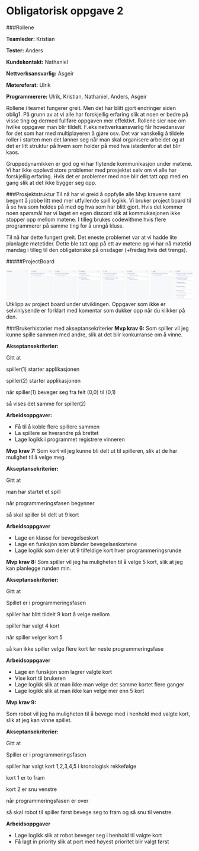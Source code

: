 # Obligatorisk oppgave 2

###Rollene

**Teamleder:** Kristian 

**Tester:** Anders

**Kundekontakt:** Nathaniel

**Nettverksansvarlig:** Asgeir

**Møtereferat:** Ulrik

**Programmerere:** Ulrik, Kristian, Nathaniel, Anders, Asgeir

Rollene i teamet fungerer greit. Men det har blitt gjort endringer siden oblig1. På grunn av at vi alle har forskjellig erfaring slik at noen er bedre på visse ting og dermed fullføre oppgaven mer effektivt. Rollene sier noe om hvilke oppgaver man blir tildelt. F.eks nettverksansvarlig får hovedansvar for det som har med multiplayeren å gjøre osv.
Det var vanskelig å tildele roller i starten men det lønner seg når man skal organisere arbeidet og at det er litt struktur på hvem som holder på med hva istedenfor at det blir kaos. 

Gruppedynamikken er god og vi har flytende kommunikasjon under møtene. Vi har ikke opplevd store problemer med prosjektet selv om vi alle har forskjellig erfaring. Hvis det er problemer med noe blir det tatt opp med en gang slik at det ikke bygger seg opp.

###Prosjektstruktur
Til nå har vi greid å oppfylle alle Mvp kravene samt begynt å jobbe litt med mer utfyllende spill logikk. 
Vi bruker project board til å se hva som holdes på med og hva som har blitt gjort. 
Hvis det kommer noen spørsmål har vi laget en egen discord slik at kommukasjonen ikke stopper opp mellom møtene.
I tilleg brukes codewithme hvis flere programmerer på samme ting for å unngå kluss.

Til nå har dette fungert greit. Det eneste problemet var at vi hadde lite planlagte møtetider. 
Dette ble tatt opp på ett av møtene og vi har nå møtetid mandag i tilleg til den obligatoriske på onsdager (+fredag hvis det trengs).

#####ProjectBoard

![img.png](img.png)
Utklipp av project board under utviklingen. Oppgaver som ikke er selvinlysende er forklart med komentar som dukker opp når du klikker på den.

###Brukerhistorier med akseptansekriterier
**Mvp krav 6:** Som spiller vil jeg kunne spille sammen med andre, slik at det blir konkurranse om å vinne.

**Akseptansekriterier:**

Gitt at

spiller(1)  starter applikasjonen

spiller(2) starter applikasjonen

når spiller(1) beveger seg fra felt (0,0) til (0,1)

så vises det samme for spiller(2)

**Arbeidsoppgaver:**
- Få til å koble flere spillere sammen
- La spillere se hverandre på brettet
- Lage logikk i programmet registrere vinneren


**Mvp krav 7:** Som kort vil jeg kunne bli delt ut til spilleren, slik at de har mulighet til å velge meg.

**Akseptansekriterier:**

Gitt at

man har startet et spill

når programmeringsfasen begynner

så skal spiller bli delt ut 9 kort

**Arbeidsoppgaver**
- Lage en klasse for bevegelseskort
- Lage en funksjon som blander bevegelseskortene
- Lage logikk som deler ut 9 tilfeldige kort hver programmeringsrunde


**Mvp krav 8:**
Som spiller vil jeg ha muligheten til å velge 5 kort, slik at jeg kan planlegge runden min.

**Akseptansekriterier:**

Gitt at

Spillet er i programmeringsfasen

spiller har blitt tildelt 9 kort å velge mellom

spiller har valgt 4 kort

når spiller velger kort 5

så kan ikke spiller velge flere kort før neste programmeringsfase

**Arbeidsoppgaver**
- Lage en funskjon som lagrer valgte kort
- Vise kort til brukeren
- Lage logikk slik at man ikke man velge det samme kortet flere ganger
- Lage logikk slik at man ikke kan velge mer enn 5 kort

**Mvp krav 9:**

Som robot vil jeg ha muligheten til å bevege med i henhold med valgte kort, slik at jeg kan vinne spillet.

**Akseptansekriterier:**

Gitt at

Spiller er i programmeringsfasen

spiller har valgt kort 1,2,3,4,5 i kronologisk rekkefølge

kort 1 er to fram

kort 2 er snu venstre

når programmeringsfasen er over

så skal robot til spiller først bevege seg to fram og så snu til venstre.

**Arbeidsoppgaver**
- Lage logikk slik at robot beveger seg i henhold til valgte kort
- Få lagt in priority slik at port med høyest prioritet blir valgt først